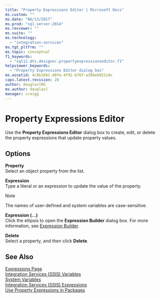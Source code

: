 ```yaml
---
title: "Property Expressions Editor | Microsoft Docs"
ms.custom: ""
ms.date: "06/13/2017"
ms.prod: "sql-server-2014"
ms.reviewer: ""
ms.suite: ""
ms.technology: 
  - "integration-services"
ms.tgt_pltfrm: ""
ms.topic: conceptual
f1_keywords: 
  - "sql12.dts.designer.propertyexpressionseditor.f1"
helpviewer_keywords: 
  - "Property Expressions Editor dialog box"
ms.assetid: 4c8b1681-d8fe-4f92-b76f-a396eb921c0c
caps.latest.revision: 20
author: douglaslMS
ms.author: douglasl
manager: craigg
---
```

# Property Expressions Editor
  Use the **Property Expressions Editor** dialog box to create, edit, or delete the property expressions that update property values.  
  
## Options  
 **Property**  
 Select an object property from the list.  
  
 **Expression**  
 Type a literal or an expression to update the value of the property.  
  
> [!NOTE]  
>  The names of user-defined and system variables are case-sensitive.  
  
 **Expression (…)**  
 Click the ellipsis to open the **Expression Builder** dialog box. For more information, see [Expression Builder](expression-builder.md).  
  
 **Delete**  
 Select a property, and then click **Delete**.  
  
## See Also  
 [Expressions Page](expressions-page.md)   
 [Integration Services &#40;SSIS&#41; Variables](../integration-services-ssis-variables.md)   
 [System Variables](../system-variables.md)   
 [Integration Services &#40;SSIS&#41; Expressions](integration-services-ssis-expressions.md)   
 [Use Property Expressions in Packages](use-property-expressions-in-packages.md)  
  
  
